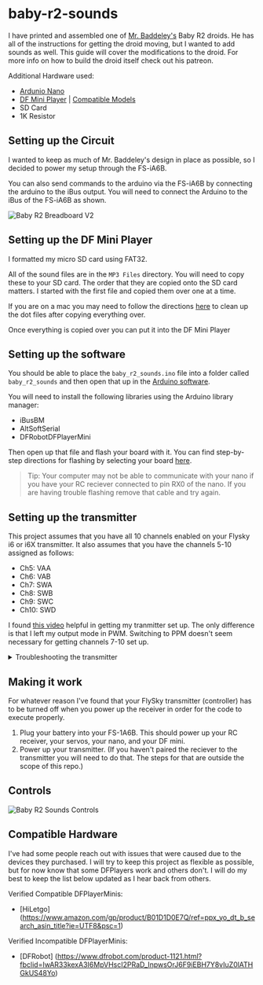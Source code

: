 # baby-r2-sounds

I have printed and assembled one of [Mr. Baddeley's](https://www.patreon.com/mrbaddeley) Baby R2 droids. He has all of the instructions for getting the droid moving, but I wanted to add sounds as well. This guide will cover the modifications to the droid. For more info on how to build the droid itself check out his patreon.

Additional Hardware used:

- [Ardunio Nano](https://store-usa.arduino.cc/products/arduino-nano?selectedStore=us)
- [DF Mini Player](https://www.amazon.com/gp/product/B01D1D0E7Q/ref=ppx_yo_dt_b_search_asin_title?ie=UTF8&psc=1) | [Compatible Models](#compatible-hardware)
- SD Card
- 1K Resistor

## Setting up the Circuit

I wanted to keep as much of Mr. Baddeley's design in place as possible, so I decided to power my setup through the FS-iA6B.

You can also send commands to the arduino via the FS-iA6B by connecting the arduino to the iBus output. You will need to connect the Arduino to the iBus of the FS-iA6B as shown.

![Baby R2 Breadboard V2](https://user-images.githubusercontent.com/39142975/172476735-745b308c-cbf0-40e5-90da-56930a86132c.png)

## Setting up the DF Mini Player

I formatted my micro SD card using FAT32.

All of the sound files are in the `MP3 Files` directory. You will need to copy these to your SD card. The order that they are copied onto the SD card matters. I started with the first file and copied them over one at a time.

If you are on a mac you may need to follow the directions [here](https://wiki.dfrobot.com/DFPlayer_Mini_SKU_DFR0299#target_6) to clean up the dot files after copying everything over.

Once everything is copied over you can put it into the DF Mini Player

## Setting up the software

You should be able to place the `baby_r2_sounds.ino` file into a folder called `baby_r2_sounds` and then open that up in the [Arduino software](https://www.arduino.cc/en/software).

You will need to install the following libraries using the Arduino library manager:

- iBusBM
- AltSoftSerial
- DFRobotDFPlayerMini

Then open up that file and flash your board with it. You can find step-by-step directions for flashing by selecting your board [here](https://www.arduino.cc/en/Guide).

> Tip: Your computer may not be able to communicate with your nano if you have your RC reciever connected to pin RX0 of the nano. If you are having trouble flashing remove that cable and try again.

## Setting up the transmitter

This project assumes that you have all 10 channels enabled on your Flysky i6 or i6X transmitter. It also assumes that you have the channels 5-10 assigned as follows:

- Ch5: VAA
- Ch6: VAB
- Ch7: SWA
- Ch8: SWB
- Ch9: SWC
- Ch10: SWD

I found [this video](https://www.youtube.com/watch?v=ZwM_AoKfoj0) helpful in getting my tranmitter set up. The only difference is that I left my output mode in PWM. Switching to PPM doesn't seem necessary for getting channels 7-10 set up.

<details>
  <summary>Troubleshooting the transmitter</summary>

> If things aren't working one thing to check is if your receiver is sending the correct values to the nano. To do this you can edit the code to turn debugTransmitter on.
>
> > bool debugTransmitter = true; // Set serial monitor to 115200
> > After you do make this change:
>
> 1. Upload those changes to your nano
> 2. Open the serial monitor in the Arduino software
> 3. Set the serial monitor rate to 115200
> 4. Turn your RC transmitter on and change the volume and/or toggle the toggle switches
>
> If things are working you should see the updated values for each channel in the serial monitor.

</details>

## Making it work

For whatever reason I've found that your FlySky transmitter (controller) has to be turned off when you power up the receiver in order for the code to execute properly.

1. Plug your battery into your FS-1A6B. This should power up your RC receiver, your servos, your nano, and your DF mini.
2. Power up your transmitter. (If you haven't paired the reciever to the transmitter you will need to do that. The steps for that are outside the scope of this repo.)

## Controls

![Baby R2 Sounds Controls](https://user-images.githubusercontent.com/39142975/149840752-1e6b11ea-07b3-4312-a17c-db5ac8ca2787.png)

## Compatible Hardware

I've had some people reach out with issues that were caused due to the devices they purchased.
I will try to keep this project as flexible as possible, but for now know that some DFPlayers work
and others don't. I will do my best to keep the list below updated as I hear back from others.

Verified Compatible DFPlayerMinis:

- [HiLetgo] (https://www.amazon.com/gp/product/B01D1D0E7Q/ref=ppx_yo_dt_b_search_asin_title?ie=UTF8&psc=1)

Verified Incompatible DFPlayerMinis:

- [DFRobot] (https://www.dfrobot.com/product-1121.html?fbclid=IwAR33kexA3I6MpVHscI2PRaD_InpwsOrJ6F9iEBH7Y8vIuZ0lATHGkUS48Yo)
